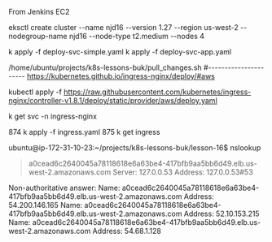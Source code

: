 From Jenkins EC2

eksctl create cluster --name njd16 --version 1.27 --region us-west-2 --nodegroup-name njd16 --node-type t2.medium --nodes 4

k apply -f deploy-svc-simple.yaml 
k apply -f deploy-svc-app.yaml

/home/ubuntu/projects/k8s-lessons-buk/pull_changes.sh
#----------------------
https://kubernetes.github.io/ingress-nginx/deploy/#aws

kubectl apply -f https://raw.githubusercontent.com/kubernetes/ingress-nginx/controller-v1.8.1/deploy/static/provider/aws/deploy.yaml

k get svc -n ingress-nginx

874  k apply -f ingress.yaml 
875  k get ingress


ubuntu@ip-172-31-10-23:~/projects/k8s-lessons-buk/lesson-16$ nslookup
> a0cead6c2640045a78118618e6a63be4-417bfb9aa5bb6d49.elb.us-west-2.amazonaws.com
Server:         127.0.0.53
Address:        127.0.0.53#53

Non-authoritative answer:
Name:   a0cead6c2640045a78118618e6a63be4-417bfb9aa5bb6d49.elb.us-west-2.amazonaws.com
Address: 54.200.146.165
Name:   a0cead6c2640045a78118618e6a63be4-417bfb9aa5bb6d49.elb.us-west-2.amazonaws.com
Address: 52.10.153.215
Name:   a0cead6c2640045a78118618e6a63be4-417bfb9aa5bb6d49.elb.us-west-2.amazonaws.com
Address: 54.68.1.128



